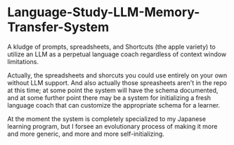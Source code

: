 # Language-Study-LLM-Memory-Transfer-System
A kludge of prompts, spreadsheets, and Shortcuts (the apple variety) to utilize an LLM as a perpetual language coach regardless of context window limitations.

Actually, the spreadsheets and shorcuts you could use entirely on your own without LLM support. And also actually those spreasheets aren't in the repo at this time; at some point the system will have the schema documented, and at some further point there may be a system for initializing a fresh language coach that can customize the appropriate schema for a learner.

At the moment the system is completely specialized to my Japanese learning program, but I forsee an evolutionary process of making it more and more generic, and more and more self-initializing.